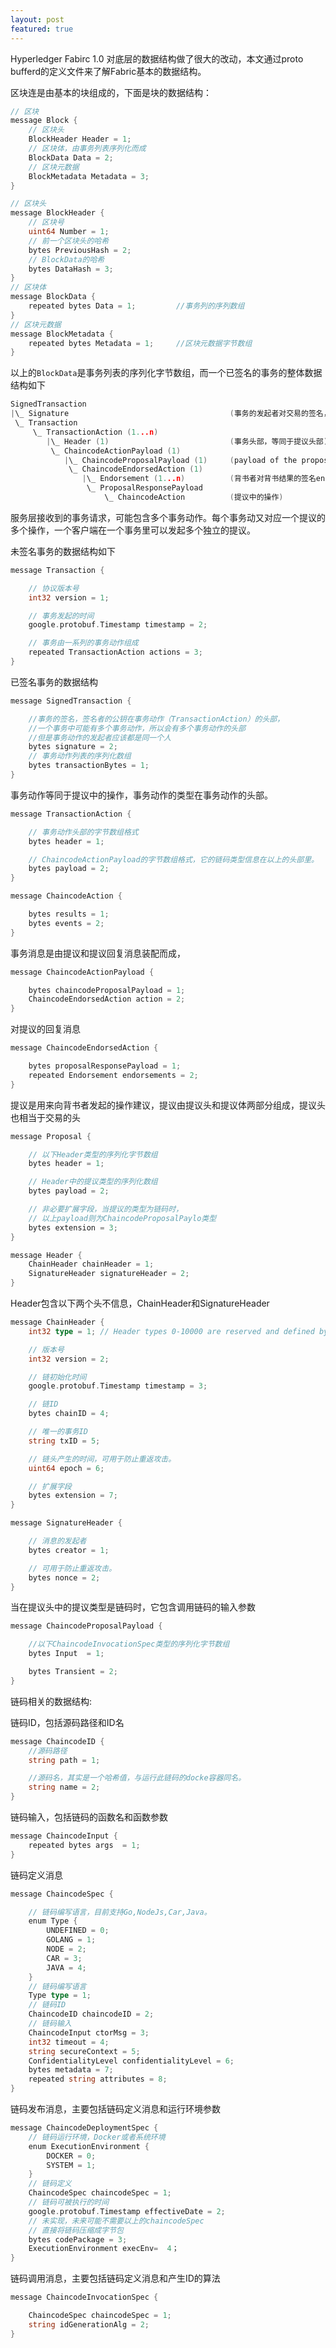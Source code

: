 ```yaml
---
layout: post
featured: true
---
```


Hyperledger Fabirc 1.0 对底层的数据结构做了很大的改动，本文通过proto bufferd的定义文件来了解Fabric基本的数据结构。

区块连是由基本的块组成的，下面是块的数据结构：
```go
// 区块
message Block {
    // 区块头
    BlockHeader Header = 1;    
    // 区块体，由事务列表序列化而成       
    BlockData Data = 2;  
    // 区块元数据                
    BlockMetadata Metadata = 3;    
}

// 区块头
message BlockHeader {
    // 区块号
    uint64 Number = 1;     
    // 前一个区块头的哈希              
    bytes PreviousHash = 2;
    // BlockData的哈希    
    bytes DataHash = 3;                
}
// 区块体
message BlockData {
    repeated bytes Data = 1;         //事务列的序列数组
}
// 区块元数据
message BlockMetadata {
    repeated bytes Metadata = 1;     //区块元数据字节数组
}
```

以上的`BlockData`是事务列表的序列化字节数组，而一个已签名的事务的整体数据结构如下
```go
SignedTransaction
|\_ Signature                                    (事务的发起者对交易的签名，发起者的信息在事务头中)
 \_ Transaction
     \_ TransactionAction (1...n)
        |\_ Header (1)                           (事务头部，等同于提议头部)
         \_ ChaincodeActionPayload (1)
            |\_ ChaincodeProposalPayload (1)     (payload of the proposal that requested this action)
             \_ ChaincodeEndorsedAction (1)
                |\_ Endorsement (1...n)          (背书者对背书结果的签名endorsers signatures over the whole response payload)
                 \_ ProposalResponsePayload
                     \_ ChaincodeAction          (提议中的操作)
```

服务层接收到的事务请求，可能包含多个事务动作。每个事务动又对应一个提议的多个操作，一个客户端在一个事务里可以发起多个独立的提议。   

未签名事务的数据结构如下
```go
message Transaction {

	// 协议版本号
	int32 version = 1;

	// 事务发起的时间
	google.protobuf.Timestamp timestamp = 2;

	// 事务由一系列的事务动作组成
	repeated TransactionAction actions = 3;
}
```

已签名事务的数据结构
```go
message SignedTransaction {

	//事务的签名，签名者的公钥在事务动作（TransactionAction）的头部，
	//一个事务中可能有多个事务动作，所以会有多个事务动作的头部
	//但是事务动作的发起者应该都是同一个人
	bytes signature = 2;
	// 事务动作列表的序列化数组
	bytes transactionBytes = 1;
}
```
事务动作等同于提议中的操作，事务动作的类型在事务动作的头部。  
```go
message TransactionAction {

	// 事务动作头部的字节数组格式
	bytes header = 1;

	// ChaincodeActionPayload的字节数组格式，它的链码类型信息在以上的头部里。  
	bytes payload = 2;
}
```
```go
message ChaincodeAction {

	bytes results = 1;
	bytes events = 2;
}
```

事务消息是由提议和提议回复消息装配而成，

```go
message ChaincodeActionPayload {

	bytes chaincodeProposalPayload = 1;
	ChaincodeEndorsedAction action = 2;
}
```
对提议的回复消息
```go
message ChaincodeEndorsedAction {

	bytes proposalResponsePayload = 1;
	repeated Endorsement endorsements = 2;
}
```
 提议是用来向背书者发起的操作建议，提议由提议头和提议体两部分组成，提议头也相当于交易的头
```go
message Proposal {

	// 以下Header类型的序列化字节数组
	bytes header = 1;

	// Header中的提议类型的序列化数组
	bytes payload = 2;

	// 非必要扩展字段，当提议的类型为链码时，
	// 以上payload则为ChaincodeProposalPaylo类型
	bytes extension = 3;
}
```

```go
message Header {
    ChainHeader chainHeader = 1;
    SignatureHeader signatureHeader = 2;
}
```
Header包含以下两个头不信息，ChainHeader和SignatureHeader
```go
message ChainHeader {
    int32 type = 1; // Header types 0-10000 are reserved and defined by HeaderType

    // 版本号
    int32 version = 2;

    // 链初始化时间
    google.protobuf.Timestamp timestamp = 3;

    // 链ID
    bytes chainID = 4;

    // 唯一的事务ID
    string txID = 5;

    // 链头产生的时间，可用于防止重返攻击。
    uint64 epoch = 6;

    // 扩展字段
    bytes extension = 7;
}

message SignatureHeader {

    // 消息的发起者
    bytes creator = 1;

    // 可用于防止重返攻击。
    bytes nonce = 2;
}
```
当在提议头中的提议类型是链码时，它包含调用链码的输入参数  
```go
message ChaincodeProposalPayload {

	//以下ChaincodeInvocationSpec类型的序列化字节数组
	bytes Input  = 1;

	bytes Transient = 2;
}
```

链码相关的数据结构:  

链码ID，包括源码路径和ID名
```go
message ChaincodeID {
    //源码路径
    string path = 1;

    //源码名，其实是一个哈希值，与运行此链码的docke容器同名。
    string name = 2;
}
```

链码输入，包括链码的函数名和函数参数
```go
message ChaincodeInput {
    repeated bytes args  = 1;
}
```
链码定义消息
```go
message ChaincodeSpec {

    // 链码编写语言，目前支持Go,NodeJs,Car,Java。
    enum Type {
        UNDEFINED = 0;
        GOLANG = 1;
        NODE = 2;
        CAR = 3;
        JAVA = 4;
    }
    // 链码编写语言
    Type type = 1;
    // 链码ID
    ChaincodeID chaincodeID = 2;
    // 链码输入	
    ChaincodeInput ctorMsg = 3;
    int32 timeout = 4;
    string secureContext = 5;
    ConfidentialityLevel confidentialityLevel = 6;
    bytes metadata = 7;
    repeated string attributes = 8;
}
```
链码发布消息，主要包括链码定义消息和运行环境参数
```go
message ChaincodeDeploymentSpec {
    // 链码运行环境，Docker或者系统环境
    enum ExecutionEnvironment {
        DOCKER = 0;
        SYSTEM = 1;
    }
    // 链码定义
    ChaincodeSpec chaincodeSpec = 1;
    // 链码可被执行的时间
    google.protobuf.Timestamp effectiveDate = 2;
    // 未实现，未来可能不需要以上的chaincodeSpec
    // 直接将链码压缩成字节包
    bytes codePackage = 3;
    ExecutionEnvironment execEnv=  4；
}
```

链码调用消息，主要包括链码定义消息和产生ID的算法
```go
message ChaincodeInvocationSpec {

    ChaincodeSpec chaincodeSpec = 1;
    string idGenerationAlg = 2;
}
```
